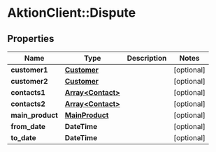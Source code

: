 # AktionClient::Dispute

## Properties
Name | Type | Description | Notes
------------ | ------------- | ------------- | -------------
**customer1** | [**Customer**](Customer.md) |  | [optional] 
**customer2** | [**Customer**](Customer.md) |  | [optional] 
**contacts1** | [**Array&lt;Contact&gt;**](Contact.md) |  | [optional] 
**contacts2** | [**Array&lt;Contact&gt;**](Contact.md) |  | [optional] 
**main_product** | [**MainProduct**](MainProduct.md) |  | [optional] 
**from_date** | **DateTime** |  | [optional] 
**to_date** | **DateTime** |  | [optional] 


